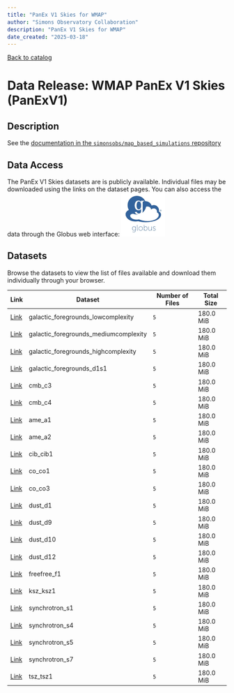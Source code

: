 ```yaml
---
title: "PanEx V1 Skies for WMAP"
author: "Simons Observatory Collaboration"
description: "PanEx V1 Skies for WMAP"
date_created: "2025-03-18"
---
```


[Back to catalog](./#data-releases)

# Data Release: WMAP PanEx V1 Skies (PanExV1)

## Description

See the [documentation in the `simonsobs/map_based_simulations` repository](https://github.com/simonsobs/map_based_simulations/tree/main/mbs-s0019-20250221#readme)

## Data Access

The PanEx V1 Skies datasets are is publicly available. Individual
files may be downloaded using the links on the dataset pages. You can
also access the data through the Globus web interface: [![Download via Globus](images/globus-logo.png)](https://app.globus.org/file-manager?origin_id=38f01147-f09e-483d-a552-3866669a846d&origin_path=%2Fdatareleases%2Fpanexv1%2F)

## Datasets

Browse the datasets to view the list of files available and download them individually through your browser.

|                              Link                               |                Dataset                | Number of Files | Total Size |
| --------------------------------------------------------------- | ------------------------------------- | --------------- | ---------- |
| [Link](panexv1-wmap-galactic_foregrounds_lowcomplexity.html)    | galactic_foregrounds_lowcomplexity    | `5`             | 180.0 MiB  |
| [Link](panexv1-wmap-galactic_foregrounds_mediumcomplexity.html) | galactic_foregrounds_mediumcomplexity | `5`             | 180.0 MiB  |
| [Link](panexv1-wmap-galactic_foregrounds_highcomplexity.html)   | galactic_foregrounds_highcomplexity   | `5`             | 180.0 MiB  |
| [Link](panexv1-wmap-galactic_foregrounds_d1s1.html)             | galactic_foregrounds_d1s1             | `5`             | 180.0 MiB  |
| [Link](panexv1-wmap-cmb_c3.html)                                | cmb_c3                                | `5`             | 180.0 MiB  |
| [Link](panexv1-wmap-cmb_c4.html)                                | cmb_c4                                | `5`             | 180.0 MiB  |
| [Link](panexv1-wmap-ame_a1.html)                                | ame_a1                                | `5`             | 180.0 MiB  |
| [Link](panexv1-wmap-ame_a2.html)                                | ame_a2                                | `5`             | 180.0 MiB  |
| [Link](panexv1-wmap-cib_cib1.html)                              | cib_cib1                              | `5`             | 180.0 MiB  |
| [Link](panexv1-wmap-co_co1.html)                                | co_co1                                | `5`             | 180.0 MiB  |
| [Link](panexv1-wmap-co_co3.html)                                | co_co3                                | `5`             | 180.0 MiB  |
| [Link](panexv1-wmap-dust_d1.html)                               | dust_d1                               | `5`             | 180.0 MiB  |
| [Link](panexv1-wmap-dust_d9.html)                               | dust_d9                               | `5`             | 180.0 MiB  |
| [Link](panexv1-wmap-dust_d10.html)                              | dust_d10                              | `5`             | 180.0 MiB  |
| [Link](panexv1-wmap-dust_d12.html)                              | dust_d12                              | `5`             | 180.0 MiB  |
| [Link](panexv1-wmap-freefree_f1.html)                           | freefree_f1                           | `5`             | 180.0 MiB  |
| [Link](panexv1-wmap-ksz_ksz1.html)                              | ksz_ksz1                              | `5`             | 180.0 MiB  |
| [Link](panexv1-wmap-synchrotron_s1.html)                        | synchrotron_s1                        | `5`             | 180.0 MiB  |
| [Link](panexv1-wmap-synchrotron_s4.html)                        | synchrotron_s4                        | `5`             | 180.0 MiB  |
| [Link](panexv1-wmap-synchrotron_s5.html)                        | synchrotron_s5                        | `5`             | 180.0 MiB  |
| [Link](panexv1-wmap-synchrotron_s7.html)                        | synchrotron_s7                        | `5`             | 180.0 MiB  |
| [Link](panexv1-wmap-tsz_tsz1.html)                              | tsz_tsz1                              | `5`             | 180.0 MiB  |
